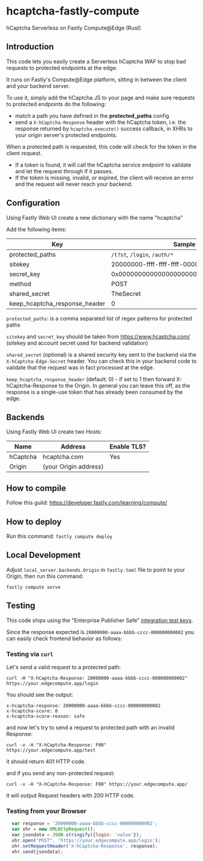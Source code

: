 # hcaptcha-fastly-compute

hCaptcha Serverless on Fastly Compute@Edge (Rust)

## Introduction

This code lets you easily create a Serverless hCaptcha WAF to stop bad requests to protected endpoints at the edge.

It runs on Fastly's Compute@Edge platform, sitting in between the client and your backend server.

To use it, simply add the hCaptcha JS to your page and make sure requests to protected endpoints do the following:

- match a path you have defined in the **protected_paths** config
- send a `X-hCaptcha-Response` header with the hCaptcha token, i.e. the response returned by `hcaptcha.execute()` success callback, in XHRs to your origin server's protected endpoints.

When a protected path is requested, this code will check for the token in the client request.

- If a token is found, it will call the hCaptcha service endpoint to validate and let the request through if it passes.
- If the token is missing, invalid, or expired, the client will receive an error and the request will never reach your backend.

## Configuration

Using Fastly Web UI create a new dictionary with the name "hcaptcha"

Add the following items:

| Key                           | Sample value                               | Required |
|-------------------------------|--------------------------------------------|----------|
|protected_paths                |`/t?st`, `/login`, `/auth/*`                | Yes      |
|sitekey                        |20000000-ffff-ffff-ffff-000000000002        | Yes      |
|secret_key                     |0x0000000000000000000000000000000000000000  | Yes      |
|method                         |POST                                        | No       |
|shared_secret                  |TheSecret                                   | No       |
|keep_hcaptcha_response_header  |0                                           | No       |

`protected_paths`: is a comma separated list of regex patterns for protected paths

`sitekey` and `secret_key` should be taken from https://www.hcaptcha.com/ (sitekey and account secret used for backend validation)

`shared_secret` (optional) is a shared security key sent to the backend via the `X-hCaptcha-Edge-Secret` header. You can check this in your backend code to validate that the request was in fact processed at the edge.

`keep_hcaptcha_response_header` (default: 0) - if set to 1 then forward X-hCaptcha-Response to the Origin. In general you can leave this off, as the response is a single-use token that has already been consumed by the edge.


## Backends

Using Fastly Web UI create two Hosts:

| Name              | Address                 | Enable TLS? |
|-------------------|-------------------------|-------------|
| hCaptcha          | hcaptcha.com            | Yes         |
| Origin            | (your Origin address)   |             |


## How to compile

Follow this guild: https://developer.fastly.com/learning/compute/


## How to deploy

Run this command:
`fastly compute deploy`


## Local Development

Adjust `local_server.backends.Origin` in `fastly.toml` file to point to your Origin,
then run this command:

`fastly compute serve`


## Testing 

This code ships using the "Enterprise Publisher Safe" [integration test keys](https://docs.hcaptcha.com/#test-key-set-enterprise-account-safe-end-user).

Since the response expected is `20000000-aaaa-bbbb-cccc-000000000002` you can easily check frontend behavior as follows:

### Testing via `curl`

Let's send a valid request to a protected path:
  
    curl -H "X-hCaptcha-Response: 20000000-aaaa-bbbb-cccc-000000000002"  https://your.edgecompute.app/login 

You should see the output:

    x-hcaptcha-response: 20000000-aaaa-bbbb-cccc-000000000002
    x-hcaptcha-score: 0
    x-hcaptcha-score-reason: safe

and now let's try to send a request to protected path with an invalid Response:

    curl -v -H "X-hCaptcha-Response: F00" https://your.edgecompute.app/test 

it should return 401 HTTP code.

and if you send any non-protected request:

    curl -v -H "X-hCaptcha-Response: F00" https://your.edgecompute.app/ 

it will output Request headers with 200 HTTP code.


### Testing from your Browser


```js
  var response = '20000000-aaaa-bbbb-cccc-000000000002';
  var xhr = new XMLHttpRequest();
  var jsondata = JSON.stringify({login: 'value'});
  xhr.open("POST", 'https://your.edgecompute.app/login');
  xhr.setRequestHeader('X-hCaptcha-Response', response);
  xhr.send(jsondata);
```
